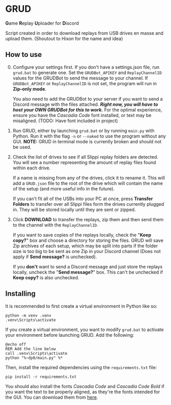 # GRUD

**G**ame **R**eplay **U**ploader for **D**iscord

Script created in order to download replays from USB drives en masse and upload them.
(Shoutout to Hixon for the name and idea)


## How to use
0. Configure your settings first. If you don't have a settings.json file, run `grud.bat` to generate one. Set the `GRUDBot_APIKEY`
and `ReplayChannelID` values for the GRUDBot to send the message to your channel. If `GRUDBot_APIKEY` or `ReplayChannelID`
is not set, the program will run in **Zip-only mode**.

   You also need to add the GRUDBot to your server if you want to send a Discord message with the files attached. ***Right now, you
   will have to host your OWN GRUDBot for this to work.*** For the optimal experience, ensure you have the
   *Cascadia Code* font installed, or text may be misaligned. (TODO: Have font included in project)

1. Run GRUD, either by launching `grud.bat` or by running `main.py` with Python. Run it with the flag `-n` or `--naked` to 
use the program without any GUI. **NOTE:** GRUD in terminal mode is currently broken and should not be used.

2. Check the list of drives to see if all Slippi replay folders are detected. You will see a number
representing the amount of replay files found within each drive. 

   If a name is missing from any of the drives, click it to rename it. This will add a `GRUD.json` file to
   the root of the drive which will contain the name of the setup (and more useful info in the future).

   If you can't fit all of the USBs into your PC at once, press **Transfer Folders** to transfer
   over all Slippi files form the drives currently plugged in. They will be stored locally until
   they are sent or zipped.

3. Click **DOWNLOAD** to transfer the replays, zip them and then send them to the channel with the `ReplayChannelID`. 

   If you want to save copies of the replays locally, check the "**Keep copy?**" box and choose a directory
   for storing the files. GRUD will save Zip archives of each setup, which may be split into parts if the
   folder size is too big to be sent as one Zip in your Discord channel (Does not apply if **Send message?** is unchecked).

   If you **don't** want to send a Discord message and just store the replays locally, uncheck the "**Send message?**" box.
   This can't be unchecked if **Keep copy?** is also unchecked.


## Installing

It is recommended to first create a virtual environment in Python like so:

```shell
python -m venv .venv
.venv\Scripts\activate
```
If you create a virtual environment, you want to modify `grud.bat` to activate
your environment before launching GRUD. Add the following:

```batch
@echo off
REM Add the line below
call .venv\Scripts\activate 
python "%~dp0/main.py" %*
```

Then, install the required dependencies using the `requirements.txt` file:
```shell
pip install -r requirements.txt
```

You should also install the fonts *Cascadia Code* and *Cascadia Code Bold* if you want the
text to be properly aligned, as they're the fonts intended for the GUI. You can download
them from [here](https://github.com/microsoft/cascadia-code).

